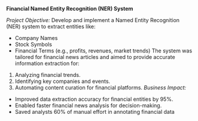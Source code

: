 **Financial Named Entity Recognition (NER) System**

*Project Objective:* Develop and implement a Named Entity Recognition (NER) system to extract entities like:
- Company Names
- Stock Symbols
- Financial Terms (e.g., profits, revenues, market trends)
The system was tailored for financial news articles and aimed to provide accurate information extraction for:
1. Analyzing financial trends.
2. Identifying key companies and events.
3. Automating content curation for financial platforms.
*Business Impact:*
- Improved data extraction accuracy for financial entities by 95%.
- Enabled faster financial news analysis for decision-making.
- Saved analysts 60% of manual effort in annotating financial data